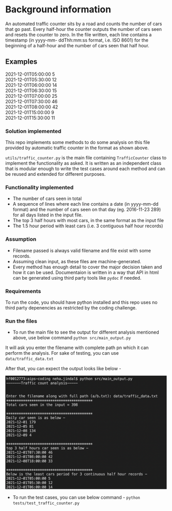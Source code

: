 # Background information
An automated traffic counter sits by a road and counts the number of cars that go 
past. Every half-hour the counter outputs the number of cars seen and resets the counter 
to zero.
In the file written, each line contains a timestamp (in yyyy-mm- ddThh:mm:ss format, i.e. ISO 8601) for the beginning of a half-hour and the number of cars seen that half hour.

## Examples
2021-12-01T05:00:00 5<br/>
2021-12-01T05:30:00 12<br/>
2021-12-01T06:00:00 14<br/>
2021-12-01T06:30:00 15<br/>
2021-12-01T07:00:00 25<br/>
2021-12-01T07:30:00 46<br/>
2021-12-01T08:00:00 42<br/>
2021-12-01T15:00:00 9<br/>
2021-12-01T15:30:00 11

### Solution implemented

This repo implements some methods to do some analysis on this file provided by automatic traffic counter in the format as shown above.

`utils/traffic_counter.py` is the main file containing `TrafficCounter` class to implement the functionality as asked. It is written as an independent class that is modular enough to write the test cases around each method and can be reused and extended for different purposes.

### Functionality implemented
* The number of cars seen in total
* A sequence of lines where each line contains a date (in yyyy-mm-dd format) and the
number of cars seen on that day (eg. 2016-11-23 289) for all days listed in the input file.
* The top 3 half hours with most cars, in the same format as the input file
* The 1.5 hour period with least cars (i.e. 3 contiguous half hour records)

### Assumption 
* Filename passed is always valid filename and file exist with some records.
* Assuming clean input, as these files are machine-generated.
* Every method has enough detail to cover the major decision taken and how it can be used. Documentaion is written in a way that API in html can be generated using third party tools like `pydoc` if needed.

###  Requirements
To run the code, you should have python installed and this repo uses no third party depenencies as restricted by the coding challenge.

### Run the files

* To run the main file to see the output for different analysis mentioned above, use below command 
`python src/main_output.py`

It will ask you enter the filename with complete path pn which it can perform the analysis. For sake of testing, you can use `data/traffic_data.txt`

After that, you can expect the output looks like below - 

![GitHub Light](images/output.png)

* To run the test cases, you can use below command - 
`python tests/test_traffic_counter.py`





